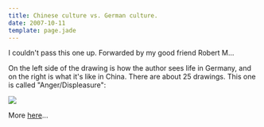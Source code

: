 ```yaml
---
title: Chinese culture vs. German culture.
date: 2007-10-11
template: page.jade
---
```


I couldn't pass this one up. Forwarded by my good friend Robert M...
  
  
On the left side of the drawing is how the author sees life in Germany,
and on the right is what it's like in China. There are about 25 drawings.
This one is called "Anger/Displeasure":
  
![](http://lh5.google.com/adinochang/Rw7aWdpdZUI/AAAAAAAAAJQ/QLuLn5NVsCI/s400/chivsger05.jpg)
  
  
  
More [here](http://www.adinochang.com/archives/chinese-culture-versus-german-culture.html)...
